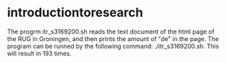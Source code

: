# introductiontoresearch

The progrm itr_s3169200.sh reads the text document of the html page of the RUG in Groningen, and then prints the amount of "de" in the page. The program can be runned by the following command: ./itr_s3169200.sh. This will result in 193 times.
